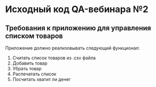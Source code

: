 # Исходный код QA-вебинара №2

## Требования к приложению для управления списком товаров  
Приложение должно реализовывать следующий функционал:
1. Считать список товаров из .csv файла
2. Добавить товар
3. Убрать товар
4. Распечатать список
5. Посчитать хватит ли денег
